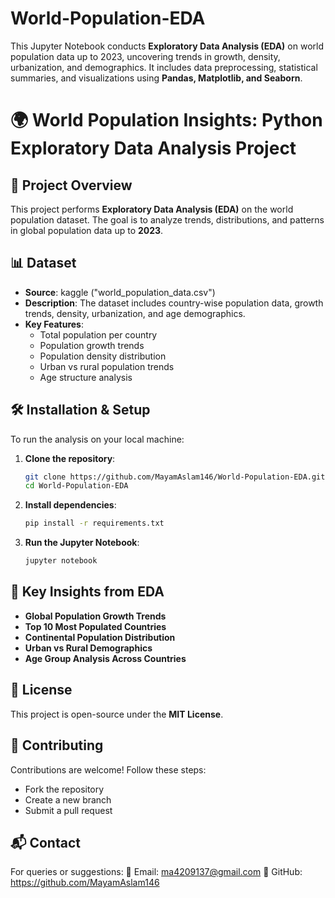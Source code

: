 # World-Population-EDA
This Jupyter Notebook conducts **Exploratory Data Analysis (EDA)** on world population data up to 2023, uncovering trends in growth, density, urbanization, and demographics. It includes data preprocessing, statistical summaries, and visualizations using **Pandas, Matplotlib, and Seaborn**.

# 🌍 World Population Insights: Python Exploratory Data Analysis Project

## 📌 Project Overview
This project performs **Exploratory Data Analysis (EDA)** on the world population dataset. The goal is to analyze trends, distributions, and patterns in global population data up to **2023**.

## 📊 Dataset
- **Source**: kaggle ("world_population_data.csv")
- **Description**: The dataset includes country-wise population data, growth trends, density, urbanization, and age demographics.
- **Key Features**:
  - Total population per country
  - Population growth trends
  - Population density distribution
  - Urban vs rural population trends
  - Age structure analysis

## 🛠️ Installation & Setup
To run the analysis on your local machine:

1. **Clone the repository**:
   ```bash
   git clone https://github.com/MayamAslam146/World-Population-EDA.git
   cd World-Population-EDA
   ```

2. **Install dependencies**:
   ```bash
   pip install -r requirements.txt
   ```

3. **Run the Jupyter Notebook**:
   ```bash
   jupyter notebook
   ```

## 📌 Key Insights from EDA
- **Global Population Growth Trends**
- **Top 10 Most Populated Countries**
- **Continental Population Distribution**
- **Urban vs Rural Demographics**
- **Age Group Analysis Across Countries**


## 📜 License
This project is open-source under the **MIT License**.

## 🤝 Contributing
Contributions are welcome! Follow these steps:
- Fork the repository
- Create a new branch
- Submit a pull request

## 📬 Contact
For queries or suggestions:
📧 Email: ma4209137@gmail.com
🔗 GitHub: https://github.com/MayamAslam146

